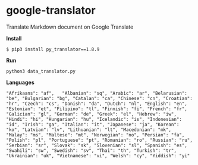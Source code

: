 # google-translator
Translate Markdown document on Google Translate

**Install**

`$ pip3 install py_translator==1.8.9`

**Run**

`python3 data_translator.py`

**Languages**

`"Afrikaans": "af",  
"Albanian": "sq",
"Arabic": "ar",
"Belarusian": "be",
"Bulgarian": "bg",
"Catalan": "ca",
"Chinese": "cn",
"Croatian": "hr",
"Czech": "cs",
"Danish": "da",
"Dutch": "nl",
"English": "en",
"Estonian": "et",
"Filipino": "tl",
"Finnish": "fi",
"French": "fr",
"Galician": "gl",
"German": "de",
"Greek": "el",
"Hebrew": "iw",
"Hindi": "hi",
"Hungarian": "hu",
"Icelandic": "is",
"Indonesian": "id",
"Irish": "ga",
"Italian": "it",
"Japanese": "ja",
"Korean": "ko",
"Latvian": "lv",
"Lithuanian": "lt",
"Macedonian": "mk",
"Malay": "ms",
"Maltese": "mt",
"Norwegian": "no",
"Persian": "fa",
"Polish": "pl",
"Portuguese": "pt",
"Romanian": "ro",
"Russian": "ru",
"Serbian": "sr",
"Slovak": "sk",
"Slovenian": "sl",
"Spanish": "es",
"Swahili": "sw",
"Swedish": "sv",
"Thai": "th",
"Turkish": "tr",
"Ukrainian": "uk",
"Vietnamese": "vi",
"Welsh": "cy",
"Yiddish": "yi"`
